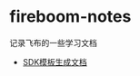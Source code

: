 # fireboom-notes
记录飞布的一些学习文档

- [SDK模板生成文档](https://github.com/Echoidf/fireboom-notes/blob/main/SDK%E6%A8%A1%E6%9D%BF%E7%94%9F%E6%88%90%E6%96%87%E6%A1%A3.md)
